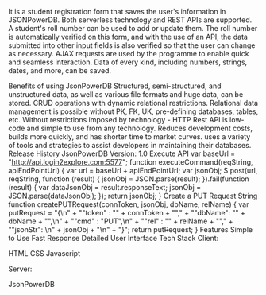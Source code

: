 It is a student registration form that saves the user's information in JSONPowerDB. Both serverless technology and REST APIs are supported. A student's roll number can be used to add or update them. The roll number is automatically verified on this form, and with the use of an API, the data submitted into other input fields is also verified so that the user can change as necessary. AJAX requests are used by the programme to enable quick and seamless interaction. Data of every kind, including numbers, strings, dates, and more, can be saved.

Benefits of using JsonPowerDB
Structured, semi-structured, and unstructured data, as well as various file formats and huge data, can be stored.
CRUD operations with dynamic relational restrictions. Relational data management is possible without PK, FK, UK, pre-defining databases, tables, etc.
Without restrictions imposed by technology - HTTP Rest API is low-code and simple to use from any technology.
Reduces development costs, builds more quickly, and has shorter time to market curves.
uses a variety of tools and strategies to assist developers in maintaining their databases.
Release History
JsonPowerDB
Version: 1.0
Execute API
var baseUrl = "http://api.login2explore.com:5577";
function executeCommand(reqString, apiEndPointUrl) {
    var url = baseUrl + apiEndPointUrl;
    var jsonObj;
    $.post(url, reqString, function (result) {
        jsonObj = JSON.parse(result);
    }).fail(function (result) {
        var dataJsonObj = result.responseText;
        jsonObj = JSON.parse(dataJsonObj);
    });
    return jsonObj;
}
Create a PUT Request String
function createPUTRequest(connToken, jsonObj, dbName, relName) {
    var putRequest = "{\n"
            + "\"token\" : \""
            + connToken
            + "\","
            + "\"dbName\": \""
            + dbName
            + "\",\n" + "\"cmd\" : \"PUT\",\n"
            + "\"rel\" : \""
            + relName + "\","
            + "\"jsonStr\": \n"
            + jsonObj
            + "\n"
            + "}";
    return putRequest;
}
Features
Simple to Use
Fast Response
Detailed User Interface
Tech Stack
Client:

HTML CSS Javascript

Server:

JsonPowerDB

